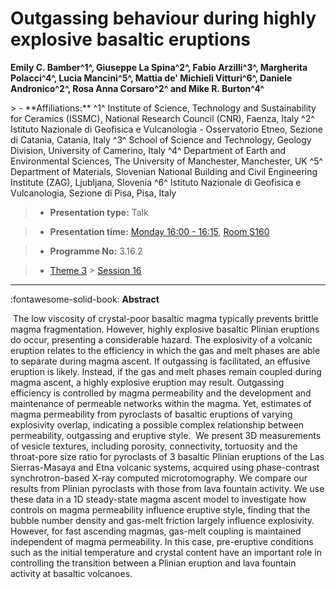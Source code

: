 # Outgassing behaviour during highly explosive basaltic eruptions

**Emily C. Bamber^1^\, Giuseppe La Spina^2^, Fabio Arzilli^3^, Margherita Polacci^4^, Lucia Mancini^5^, Mattia de' Michieli Vitturi^6^, Daniele Andronico^2^, Rosa Anna Corsaro^2^ and Mike R. Burton^4^**

<!-- more -->> - **Affiliations:** ^1^ Institute of Science, Technology and Sustainability for Ceramics (ISSMC), National Research Council (CNR), Faenza, Italy ^2^ Istituto Nazionale di Geofisica e Vulcanologia - Osservatorio Etneo, Sezione di Catania, Catania, Italy ^3^ School of Science and Technology, Geology Division, University of Camerino, Italy ^4^ Department of Earth and Environmental Sciences, The University of Manchester, Manchester, UK ^5^ Department of Materials, Slovenian National Building and Civil Engineering Institute (ZAG), Ljubljana, Slovenia ^6^ Istituto Nazionale di Geofisica e Vulcanologia, Sezione di Pisa, Pisa, Italy

> - **Presentation type:** Talk

> - **Presentation time:** [Monday 16:00 - 16:15](../sessions_comparison.md#__tabbed_1_2), [Room S160](../maps_venue.md#__tabbed_1_2)

> - **Programme No:** 3.16.2

> - [Theme 3](../theme3.md) > [Session 16](../sessions/session-3-16.md)

--- 

:fontawesome-solid-book: **Abstract**

 The low viscosity of crystal-poor basaltic magma typically prevents brittle magma fragmentation. However, highly explosive basaltic Plinian eruptions do occur, presenting a considerable hazard. The explosivity of a volcanic eruption relates to the efficiency in which the gas and melt phases are able to separate during magma ascent. If outgassing is facilitated, an effusive eruption is likely. Instead, if the gas and melt phases remain coupled during magma ascent, a highly explosive eruption may result. Outgassing efficiency is controlled by magma permeability and the development and maintenance of permeable networks within the magma. Yet, estimates of magma permeability from pyroclasts of basaltic eruptions of varying explosivity overlap, indicating a possible complex relationship between permeability, outgassing and eruptive style.  We present 3D measurements of vesicle textures, including porosity, connectivity, tortuosity and the throat-pore size ratio for pyroclasts of 3 basaltic Plinian eruptions of the Las Sierras-Masaya and Etna volcanic systems, acquired using phase-contrast synchrotron-based X-ray computed microtomography. We compare our results from Plinian pyroclasts with those from lava fountain activity. We use these data in a 1D steady-state magma ascent model to investigate how controls on magma permeability influence eruptive style, finding that the bubble number density and gas-melt friction largely influence explosivity. However, for fast ascending magmas, gas-melt coupling is maintained independent of magma permeability. In this case, pre-eruptive conditions such as the initial temperature and crystal content have an important role in controlling the transition between a Plinian eruption and lava fountain activity at basaltic volcanoes.

